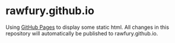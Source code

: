 # rawfury.github.io

Using [GitHub Pages] to display some static html. All changes in this repository will automatically be published to rawfury.github.io. 

[GitHub Pages]: <https://pages.github.com/>
